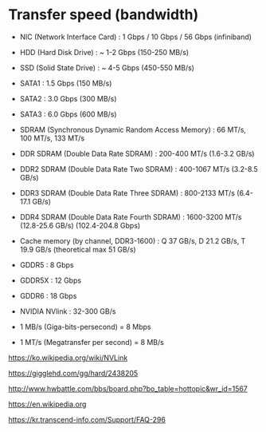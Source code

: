 # Transfer speed (bandwidth)

- NIC (Network Interface Card) : 1 Gbps / 10 Gbps / 56 Gbps (infiniband)
- HDD (Hard Disk Drive) : ~ 1-2 Gbps (150-250 MB/s)
- SSD (Solid State Drive) : ~ 4-5 Gbps (450-550 MB/s)
- SATA1 : 1.5 Gbps (150 MB/s)
- SATA2 : 3.0 Gbps (300 MB/s)
- SATA3 : 6.0 Gbps (600 MB/s)
- SDRAM (Synchronous Dynamic Random Access Memory) : 66 MT/s, 100 MT/s, 133 MT/s
- DDR SDRAM (Double Data Rate SDRAM) : 200-400 MT/s (1.6-3.2 GB/s)
- DDR2 SDRAM (Double Data Rate Two SDRAM) : 400-1067 MT/s (3.2-8.5 GB/s)
- DDR3 SDRAM (Double Data Rate Three SDRAM) : 800-2133 MT/s (6.4-17.1 GB/s)
- DDR4 SDRAM (Double Data Rate Fourth SDRAM) : 1600-3200 MT/s (12.8-25.6 GB/s) (102.4-204.8 Gbps)
- Cache memory (by channel, DDR3-1600) : Q 37 GB/s, D 21.2 GB/s, T 19.9 GB/s (theoretical max  51 GB/s)
- GDDR5 : 8 Gbps 
- GDDR5X : 12 Gbps
- GDDR6 : 18 Gbps
- NVIDIA NVlink : 32-300 GB/s


- 1 MB/s (Giga-bits-persecond) = 8 Mbps
- 1 MT/s (Megatransfer per second) = 8 MB/s

<https://ko.wikipedia.org/wiki/NVLink>

<https://gigglehd.com/gg/hard/2438205>

<http://www.hwbattle.com/bbs/board.php?bo_table=hottopic&wr_id=1567>

<https://en.wikipedia.org>

<https://kr.transcend-info.com/Support/FAQ-296>
